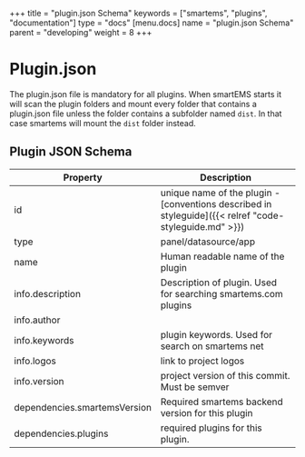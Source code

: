 +++
title = "plugin.json Schema"
keywords = ["smartems", "plugins", "documentation"]
type = "docs"
[menu.docs]
name = "plugin.json Schema"
parent = "developing"
weight = 8
+++

# Plugin.json

The plugin.json file is mandatory for all plugins. When smartEMS starts it will scan the plugin folders and mount every folder that contains a plugin.json file unless the folder contains a subfolder named `dist`. In that case smartems will mount the `dist` folder instead.

## Plugin JSON Schema

| Property | Description |
| ------------- |-------------|
| id | unique name of the plugin - [conventions described in styleguide]({{< relref "code-styleguide.md" >}}) |
| type | panel/datasource/app |
| name | Human readable name of the plugin |
| info.description | Description of plugin. Used for searching smartems.com plugins |
| info.author | |
| info.keywords | plugin keywords. Used for search on smartems net|
| info.logos | link to project logos |
| info.version | project version of this commit. Must be semver |
| dependencies.smartemsVersion | Required smartems backend version for this plugin |
| dependencies.plugins | required plugins for this plugin. |
